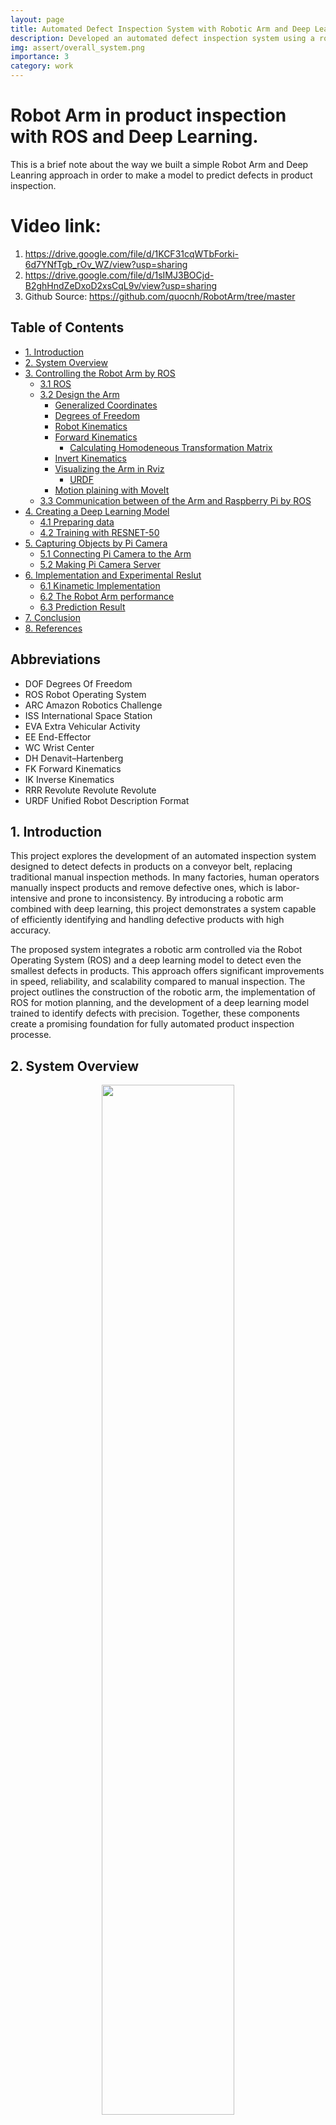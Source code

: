 ```yaml
---
layout: page
title: Automated Defect Inspection System with Robotic Arm and Deep Learning
description: Developed an automated defect inspection system using a robotic arm, computer vision, and deep learning to efficiently detect and classify product defects on a conveyor belt.
img: assert/overall_system.png
importance: 3
category: work
---
```


# Robot Arm in product inspection with ROS and Deep Learning.
This is a brief note about the way we built a simple Robot Arm and
Deep Leanring approach in order to make a model to predict defects in product inspection. 
# Video link:
1. https://drive.google.com/file/d/1KCF31cqWTbForki-6d7YNfTgb_rOv_WZ/view?usp=sharing
2. https://drive.google.com/file/d/1sIMJ3BOCjd-B2ghHndZeDxoD2xsCqL9v/view?usp=sharing
3. Github Source: https://github.com/quocnh/RobotArm/tree/master
   
## Table of Contents

* [1. Introduction](#)
* [2. System Overview](#1.-system-overview)
* [3. Controlling the Robot Arm by ROS](#)
    * [3.1 ROS](#)
    * [3.2 Design the Arm](#)
        * [Generalized Coordinates](#)
        * [Degrees of Freedom](#)
        * [Robot Kinematics](#)
        * [Forward Kinematics](#)
            * [Calculating Homodeneous Transformation Matrix](#)
        * [Invert Kinematics](#)
        * [Visualizing the Arm in Rviz](#)
            * [URDF](#)
        * [Motion plaining with MoveIt](#)
    * [3.3 Communication between of the Arm and Raspberry Pi by ROS ](#)
* [4. Creating a Deep Learning Model](#)
    * [4.1 Preparing data](#)
    * [4.2 Training with RESNET-50](#)
* [5. Capturing Objects by Pi Camera](#)
    * [5.1 Connecting Pi Camera to the Arm](#)
    * [5.2 Making Pi Camera Server](#)
* [6. Implementation and Experimental Reslut ](#)
    * [6.1 Kinametic Implementation](#)
    * [6.2 The Robot Arm performance](#)
    * [6.3 Prediction Result](#)
* [7. Conclusion](#)
* [8. References](#)

## Abbreviations
* DOF       Degrees Of Freedom
* ROS       Robot Operating System
* ARC       Amazon Robotics Challenge
* ISS         International Space Station
* EVA        Extra Vehicular Activity
* EE          End-Effector
* WC         Wrist Center
* DH          Denavit–Hartenberg
* FK          Forward Kinematics
* IK           Inverse Kinematics
* RRR       Revolute Revolute Revolute
* URDF     Unified Robot Description Format

## 1. Introduction
This project explores the development of an automated inspection system designed to detect defects in products on a conveyor belt, replacing traditional manual inspection methods. In many factories, human operators manually inspect products and remove defective ones, which is labor-intensive and prone to inconsistency. By introducing a robotic arm combined with deep learning, this project demonstrates a system capable of efficiently identifying and handling defective products with high accuracy.

The proposed system integrates a robotic arm controlled via the Robot Operating System (ROS) and a deep learning model to detect even the smallest defects in products. This approach offers significant improvements in speed, reliability, and scalability compared to manual inspection. The project outlines the construction of the robotic arm, the implementation of ROS for motion planning, and the development of a deep learning model trained to identify defects with precision. Together, these components create a promising foundation for fully automated product inspection processe.

## 2. System Overview

<p align="center">
<img src="https://github.com/quocnh/RobotArm/blob/master/assert/overall_system.png" alt="" width="65%">
<br>
<sup><b>Fig1.0 &nbsp;&nbsp;&nbsp;Overall System</b></sup>
<br>
</p>

The Figure 1 shows the overall system of the process of product inspection, which including three main parts:
(1) Controlling the Robot Arm by ROS; (2) Capturing photos of product and (3) Deep Learning model. We will explain each part in detail bellow: 

## 3. Controlling the Robot Arm By ROS
### 3.1 Robot Operate System
ROS is an open-source, meta-operating system
for your robot. It provides the services you
would expect from an operating system, including hardware
abstraction, low-level device control, implementation of
commonly-used functionality, message-passing between
processes, and package management. It also provides
tools and libraries for obtaining, building, writing, and
running code across multiple computers. [6]


The ROS Wiki defines ROS as above. In other words, ROS includes hardware abstraction layer
similar to operating systems. However, unlike conventional operating systems, it can be used for
numerous combinations of hardware implementation. Furthermore, it is a robot software
platform that provides various development environments specialized for developing robot
application programs.

### 3.2 Design the Arm
The following theoretical concepts are used in this project:

- Generalized Coordinates and Degrees of Freedom
- Rotation matrices and composition of rotations
- Homogeneous transforms
- Denavit–Hartenberg parameters
- Forward and Inverse Kinematics

And the following tools are used for simulation and motion planning:

The project uses [ROS Kinetic Kame](http://wiki.ros.org/kinetic) running on [Ubuntu 16.04 LTS (Xenial Xerus)](http://releases.ubuntu.com/16.04/).

* [Gazebo](http://gazebosim.org/): a physics based 3D simulator extensively used in the robotics world
* [RViz](http://wiki.ros.org/rviz): a 3D visualizer for sensor data analysis, and robot state visualization
* [MoveIt!](http://moveit.ros.org/): a ROS based software framework for motion planning, kinematics and robot control

#### Generalized Coordinates
Generalized coordinates are parameters that are used to uniquely describe the instantaneous dynamical 
configuration of a [rigid](https://en.wikipedia.org/wiki/Rigid_body) [multi-body system](https://en.wikipedia.org/wiki/Multibody_system) 
relative to some reference configuration. In the robotics of serial manipulators, 
they are used to define the *configuration space* or *joint space*, which refers 
to the set of all possible configurations a manipulator may have.
#### Degrees of Freedom
The [degree of freedom (DOF)](https://en.wikipedia.org/wiki/Degrees_of_freedom_(mechanics)) of a
rigid body or mechanical system is the number of independent parameters or coordinates that
fully define its configuration in free space.

#### 3.2.1 Robot Kinematics
Robot kinematics applies geometry to the study of the movement of multi-degree of freedom kinematic
chains that form the structure of robotic systems. A fundamental tool in robot kinematics
is the kinematics equations of the kinematic chains that form the robot. These non-linear
equations are used to map the joint parameters to the configuration of the robot system.

"Robot Arm" = Joints + Links. Speciffically, Joints are parts that allow motion (in our case, Joints are 6 servos) and Links are parts that connect Joints together.

a. Kinematic Diagram
Diagram that shows how the links and joints are connected together, when all of the joints variables have a value of 0.
There are some crucial rules:
- Rule 1: The Z axis must be the axis of rotation for a revolute joint, ot the direction of motion for a prismatic joint. 
- Rule 2: The X axis must be perpendicular both to its own Z axis, and the Z axis of the frame before it.
- Rule 3: All frames must follow the right-hand rule.
- Rule 4: Each X axis must intersect the Z axis of the frame before it. 

* There are 6 DoFs but we only need 5 DoFs, follow 4 rules above we got the kinematic diagram:  

<img src="https://github.com/quocnh/RobotArm/blob/master/assert/kinematic_diagram1.jpeg" width="700" title="DH diagram">

#### Forward Kinematics
Forward kinematics specifies the joint parameters and computes the configuration of the chain, following these steps below:
##### Calculating Homodeneous Transformation Matrix
In detail, there are 2 methods to compute the HTM:
###### Method 1 (Basic): 
First, finding the rotation matrix and the displacement vector for each pair of subsequent frames and then assembling
those two components together into the homogeneous transformation matrix. 

* Calculating Rotation Matrices
<img src="https://github.com/quocnh/RobotArm/blob/master/assert/rotation_fomular.png" width="300" title="DH diagram">

* Calculating Displacement Vectors
<img src="https://github.com/quocnh/RobotArm/blob/master/assert/displacement_vector.png" width="300" title="DH diagram">

The displacement vetor only has one column and it has 3 rows. The first row tells us the x position of the n frame in the m frame. The 2nd row tells us the 
Y position and the 3rd row tells us the Z posiiton.

* Assembling Rotation matrices and Displacement Vectors into Homogeneous Transformation Matrix:

###### Method 2 (Denavit Hartenberg):

In mechanical engineering, the Denavit–Hartenberg parameters 
(also called DH parameters) are the four parameters associated with a particular
convention for attaching reference frames to the links of a spatial kinematic 
chain, or robot manipulator. It is a kind of industry standard that we'll frequently see
in robotics research papers and industry documentation.

This method is faster than the other way but it kind of obscures the meaning behind the rotation matrix
and the displacement vector. So it is important to fist do the basic method above and make sure we understand the meaning of each 
part of the homogeneous transformation before we srat taking the shorcut method to the end.

![viewer](https://github.com/quocnh/RobotArm/blob/master/assert/Classic-DHparameters.png.png)

The following 4 transformation parameters are known as D–H parameters:

* d - the distance between the previous x-axis and the current x-axis, along the previous z-axis.
* θ - the angle around the z-axis between the previous x-axis and current x-axis.
* a (or r) - the length of the common normal, which is the distance between the previous z-axis and the current z-axis.
* α - the angle around the common normal to between the previous z-axis and current z-axis.
 
- Step 1: Assign frames according to the 4 Denavit-Hartenberg rules.
- Step 2: Fill out the Denavit-Hartenberg parameter table. 
- Step 3: Get the Homogeneous transformation matrix

<img src="https://github.com/quocnh/RobotArm/blob/master/assert/DH_fomular.png" width="500" title="DH Fomular">
#### Invert Kinematics
Inverse kinematics specifies the end-effector location and computes the associated joint angles. 
The inverse kinematics problem of the serial manipulators has been studied
for many decades. It is needed in the control of manipulators. Solving the inverse
kinematics is computationally expansive and generally takes a very long
time in the real time control of manipulators. Tasks to be performed by a manipulator
are in the Cartesian space, whereas actuators work in joint space.
Cartesian space includes orientation matrix and position vector. However,
joint space is represented by joint angles. The conversion of the position and
orientation of a manipulator end-effector from Cartesian space to joint space is
called as inverse kinematics problem. 

The implementation of Forward and Invert Kinematic is shown in the colab file at the portion of 6.1 Kinematic Implementation.

#### Visualizing the Arm in Rviz
To simulate a Robot Arm model in virtual space, first we need to create a URDF for the Arm consisting
of joints and links.

URDF describes each component of the robot using XML tags. In the URDF format, first
describe the name of the robot, the name and type of the base (URDF assumes that the base is a
fixed link), and the description of the link connected to the base and then describe each joint
and link. A link describes the name, size, weight, inertia of the link. The joints describes the
name, type, and link connected to each joint. The dynamic parameters of the robot, visualization,
and the collision model can be easily set. The URDF is initiated by the <robot> tag, and in
general, it is common for the <link> tag and the <joint> tag to appear alternately to define links
and joints that are components of the robot. The <transmission> tag is also often included for
interfacing with the ROS-Control to establish the relationship between the joint and the actuator.
Let’s take a closer look at the robot.urdf we created.


Robot.urdf
```sh
<?xml version="1.0"?>
<robot name="myfirst">
  <material name="blue">
    <color rgba="0 0 0.8 1"/>
  </material>
  <link name="base_link">
    <visual>
      <origin
        xyz="0 0 0"
        rpy="0 0 0" />
      <geometry>
        <box size="0.6 0.1 0.02"/>
      </geometry>
    </visual>
  </link>

  <link name="link_0">
    <visual>
      <geometry>
        <cylinder length="0.1" radius="0.05"/>
      </geometry>
      <origin rpy="0 0 0.02" xyz="0 0 0.05"/>
    </visual>
  </link>


  <joint name="joint_1" type="revolute">
    <axis xyz="0 0 1"/>
    <limit effort="1000.0" lower="-1.0" upper="1.0" velocity="0.5"/>
    <parent link="base_link"/>
    <child link="link_0"/>
    <origin rpy="0 0 0" xyz="0 0 0.01"/>
  </joint>

  <link name="link_1">
    <visual>
      <geometry>
        <box size="0.2 0.1 0.02"/>
      </geometry>
      <origin rpy="0 1.57075 0" xyz="0 0 0.1"/>
    </visual>
  </link>

  <joint name="joint_2" type="revolute">
    <axis xyz="0 1 0"/>
    <limit effort="1000.0" lower="0.0" upper="1.0" velocity="0.5"/>
    <parent link="link_0"/>
    <child link="link_1"/>
    <origin rpy="0 0 0" xyz="0 0 0.1"/>
  </joint>

  <link name="link_2">
    <visual>
      <geometry>
        <box size="0.2 0.1 0.02"/>
      </geometry>
      <origin rpy="0 2.1075 0" xyz="0.05 0 0.08"/>
    </visual>
  </link>

  <joint name="joint_3" type="revolute">
    <axis xyz="0 1 0"/>
    <limit effort="1000.0" lower="0.0" upper="1.0" velocity="0.5"/>
    <parent link="link_1"/>
    <child link="link_2"/>
    <origin rpy="0 0 0" xyz="0 0 0.2"/>
  </joint>

  <link name="link_3">
    <visual>
      <geometry>
        <box size="0.1 0.1 0.02"/>
      </geometry>
      <origin rpy="0 3.1075 0" xyz="0.05 0 0"/>
    </visual>
  </link>

  <joint name="joint_4" type="revolute">
    <axis xyz="0 1 0"/>
    <limit effort="1000.0" lower="0.0" upper="1.0" velocity="0.5"/>
    <parent link="link_2"/>
    <child link="link_3"/>
    <origin rpy="0 0 0" xyz="0.11 0 0.16"/>
  </joint>

  <link name="wheel_gripper">
    <visual>
      <geometry>
        <cylinder length="0.02" radius="0.02"/>
      </geometry>
      <origin rpy="0 1.57075 0" xyz="0.01 0 0"/>
    </visual>
  </link>

  <joint name="joint_5" type="revolute">
    <axis xyz="1 0 0"/>
    <limit effort="1000.0" lower="0.0" upper="1.0" velocity="0.5"/>
    <parent link="link_3"/>
    <child link="wheel_gripper"/>
    <origin rpy="0 0 0" xyz="0.1 0 0"/>
  </joint>

  <link name="gripper">
    <visual>
      <geometry>
        <cylinder length="0.05" radius="0.01"/>
      </geometry>
      <origin rpy="0 1.57075 0" xyz="0.025 0 0"/>
      <material name="blue"/>
    </visual>
  </link>

  <joint name="wheel_gripper_to_gripper" type="fixed">
    <parent link="wheel_gripper"/>
    <child link="gripper"/>
    <origin rpy="0 0 0" xyz="0.02 0 0"/>
  </joint>


</robot>

```
After created a URDF for our robot model, next we display and interac with the robot model by using Rviz. 
RViz is the 3D visualization tool of ROS. It supports various visualization using user specified polygons, and Interactive Markers
allow users to perform interactive movements with commands and data received from the user
node. In addition, ROS describes robots in Unified Robot Description Format (URDF), which is
expressed as a 3D model for which each model can be moved or operated according to their
corresponding degree of freedom, so they can be used for simulation or control.

The robot model can be displayed and interacted as shown in Figure bellow.

<img src="https://github.com/quocnh/RobotArm/blob/master/assert/moveit.png" width="500" title="Moveit">


#### Motion plaining with MoveIt
The motion planning, which is also called as path planning, creates a trajectory from the current
pose to the target pose specified on the map. The created path plan includes the global path
planning in the whole map and the local path planning for smaller areas around the robot. We
plan to use the OMPL algorithm to optimize the trajactory of the Arm. OMPL can be install by Moveit Assistant Wizard, more information can found in the index page at http://ompl.kavrakilab.org/

### 3.3 Communication between of the Arm and Raspberry Pi by ROS
<img src="https://github.com/quocnh/RobotArm/blob/master/assert/rosgraph.png" width="500" title="ros_graph">

ROS is developed in unit of nodes, which is the minimum unit of executetable program that has broken down for the maximum reusability.
The node exchanges data with other nodes through messages forming a large program as a whole. The key concept here is the message communication methods among nodes.
There are three different methods of exchanging messages: a topic which prodives a unidirectional messafe transmission/reception,
a service which provides a bidirectional messafe request/response and an action which provides a bidirectional message goal/result/feedback. 
In addition, the parameters used in the node can be modified from the outside of node. This can also be considered as a type of
message communication in the larger context. Message communication is illustrated and the differences are summarized in the Figure and Table bellow . It is important to use each topic, service,
action, and parameter according to its correct purpose when programming on ROS.

<img src="https://github.com/quocnh/RobotArm/blob/master/assert/ros_communication.png" width="500" title="ros_graph">

<img src="https://github.com/quocnh/RobotArm/blob/master/assert/communication_table.png" width="500" title="ros_graph">

## 4. Creating a Deep Learning Model
### 4.1 Preparing data
To efficiently prepare the dataset, a custom C++ program was developed to extract frames from video recordings. This approach significantly reduced the time and effort required for object data collection, as it automated the process of capturing high-quality images of the inspected objects. Using computer vision techniques, the program ensured accurate frame extraction while maintaining image quality for subsequent processing.

The captured frames were then pre-processed and labeled to serve as input for a deep learning model. This streamlined workflow demonstrates expertise in C++ programming for high-performance tasks, the application of computer vision for automation, and the integration of deep learning to solve real-world challenges in defect detection.

Apple (an object) was planted in the shaft of a low speed motor (3 rpm) and a short movie of 20 seconds was recorded. Behind the fruits we placed a white
sheet of paper as background.However due to the variations in the lighting conditions, the background
was not uniform and we wrote a dedicated algorithm which extract the
fruit from the background. This algorithm is of flood fill type: Start from
each edge of the image and marking all pixels there, then marking all
pixels found in the neighborhood of the already marked pixels for which
the distance between colors is less than a prescribed value. Finally, repeat the
previous step until no more pixels can be marked. The process like this video https://vimeo.com/286843424

### 4.2 Training with RESNET-50
We defined train & test datasets followed by four metrics above (500 OK and 500 NG images): 
#### Folder structure
    Dataset
            |__train
            |    |__OK (400)
            |    |__NG (400)
            |       |__...
            |       |__...
            |
            |__test
                |__OK (100)
                |__NG (100)
                    |__...
                    |__...
     
#### Metrics
    * binary_crossentropy
    
# 5. Capturing Objects by Pi Camera
### 5.1 Connecting Pi Camera to the Arm
First, connecting the Camera Module to the Raspberry Pi’s camera port, then start up the Pi and ensure the software is enabled.
<img src="https://github.com/quocnh/RobotArm/blob/master/assert/connect-camera.jpg" width="500" title="ros_graph">

Then, we attached the pi camera on top of the Arm. The result like the photo below. 

<img src="https://github.com/quocnh/RobotArm/blob/master/assert/pi.JPG" width="500" title="ros_graph">

### 5.2 Making Pi Camera Server
To install camera node in ROS is a tough step. It took alots of time to accomplish. Folow this tutorial to finish this step.

In order to use the Raspberry Pi 3 camera v2, we need to install a third-party ROS node from source, since it is not part of the ROS distribution at the moment. 
The installation is not that straightforward using only the barebones ROS installation,
since there are a few dependencies on other packages. Looking at the package definition package.xml, 
we see the following dependencies:
```sh
catkin
compressed_image_transport
roscpp
std_msgs
std_srvs
sensor_msgs
camera_info_manager
dynamic_reconfigure
libraspberrypi0
```
The highlighted ones are missing from the ros_comm stack, so we need to install them manually. The approach here is simply to fetch the missing packages and then merge them into the existing barebones catkin workspace. Lastly, we build and test raspicam_node.

1. Install all dependencies
Fetch the package information for all the missing packages and their ROS dependencies:

```sh
rosinstall_generator compressed_image_transport --rosdistro kinetic --deps --wet-only --tar > kinetic-compressed_image_transport-wet.rosinstall

rosinstall_generator camera_info_manager --rosdistro kinetic --deps --wet-only --tar > kinetic-camera_info_manager-wet.rosinstall

rosinstall_generator dynamic_reconfigure --rosdistro kinetic --deps --wet-only --tar > kinetic-dynamic_reconfigure-wet.rosinstall
```

Now we need to fetch the sources and put them to the ~/ros_catkin_ws/src where all the other packages from the barebone installation are located:
```sh
wstool merge -t src kinetic-compressed_image_transport-wet.rosinstall
wstool merge -t src kinetic-camera_info_manager-wet.rosinstall
wstool merge -t src kinetic-dynamic_reconfigure-wet.rosinstall
wstool update -t src
```
Fetch any additional Raspbian libraries that are needed

```sh
rosdep install --from-paths src --ignore-src --rosdistro kinetic -y
```

Build the packages. Please, note that this takes a very long time, so it might be a good idea to build it overnight in a tmux window.

```sh
./src/catkin/bin/catkin_make_isolated -j1 --install --install-space /opt/ros/kinetic -DCMAKE_BUILD_TYPE=Release
```
It turns out that raspicam_node depends on the raspberry pi library, so we also install the headers:
```sh
sudo apt-get install libraspberrypi-dev
```
2. Build the raspicam node
Check out the source code for raspicam_node from Github in the workspace src directory:
```sh
cd ~/ros_catkin_ws
git clone https://github.com/UbiquityRobotics/raspicam_node.git
```
Install other library dependencies automatically:
```sh
rosdep install --from-paths src --ignore-src --rosdistro kinetic -y
```
Finally, build and install raspicam_node. It should be possible to do this more specifically with --pkg raspicam and save some time, but this hasn’t been tried yet. Two compilation processes -j2 are a safe option here:
```sh
./src/catkin/bin/catkin_make_isolated -j2 --install --install-space /opt/ros/kinetic -DCMAKE_BUILD_TYPE=Release
```

3. Test the camera
Now that we have the camera node installed, we can test the Raspberry camera if we haven’t done that yet. It needs to be enabled with raspi-config from the interface menu:
```sh
sudo raspi-config
```
Take a test shot
```sh
raspistill -o test.jpg
```
Everything is fine, so we can test the raspicam node.

4. Test raspicam_node
Start a new tmux session and source the setup file in every relevant window
```sh
source /opt/ros/kinetic/setup.bash
```
Open a new window for roscore and start it there. Find the launch definitions in ~/ros_catkin_ws/src/raspicam_node/launch/ and go there:
```sh
cd ~/ros_catkin_ws/src/raspicam_node/launch/
```
Start raspicam_node with the launch configuration of choice:
```sh
roslaunch camerav2_1280x960.launch
```
A simple topic check shows us that the node is active:
```sh
:~$ rostopic list
/raspicam_node/camera_info
/raspicam_node/image/compressed
/raspicam_node/parameter_descriptions
/raspicam_node/parameter_updates
/rosout
/rosout_agg
```

## 6. Experimental Reslut
### 6.1 Kinametic Implementation
https://colab.research.google.com/drive/16oZtyKOfklekXpCMOa6KYnGSpCuyhuNP
### 6.3 Prediction Result
Please check the video on top of the paper.
## 7. Conclusion
This project aims to build a small system that presents the real process in factories. By using a robot arm, image data is collected and deliveried to detect defects. 
Plus, based on computer vision is out-of-date and imposiible for inspect kind of this problems. Thus, with Deep Leaning, we can train and make a model that can solve the problem.
This opens many great ideas follow by such as pick and place object by using deep learning, or categorize object, etc... Or connect the Robot Arm to the conveyor belt for many different purposes.

## References
* [1] Hartenberg parameters, https://en.wikipedia.org/wiki/Denavit%E2%80%93Hartenberg_parameters
* [2] Publish image stream by raspberry pi, http://www.theconstructsim.com/publish-image-stream-ros-kinetic-raspberry-pi/
* [3] Videos about AR2 robot, https://www.youtube.com/watch?v=FIx6olybAeQ&feature=youtu.be
* [4] Robotic course, https://www.youtube.com/playlist?list=PLRG6WP3c31_U7TFGduEIJWVtkOw6AJjFf
* [5] Forward Kinematic, https://www.youtube.com/watch?v=NRgNDlVtmz0
* [6] ROS, http://www.ros.org/
* [7] Setup Pi camera and Raspberry Pi, https://projects.raspberrypi.org/en/projects/getting-started-with-picamera/4
* [8] Camera node in ROS, https://venelinpetkov.com/2017/11/19/how-to-install-a-raspberry-camera-node-on-ros-kinetic-raspbian-stretch/
* [9] Interact MoveIt and Industry Robot, https://github.com/eYSIP-2017/eYSIP-2017_Robotic_Arm/wiki/Interfacing-Real-Robot-with-MoveIt!
* [10] Pick and place, https://groups.google.com/forum/#!topic/moveit-users/_M0mf-R7AvI
 

